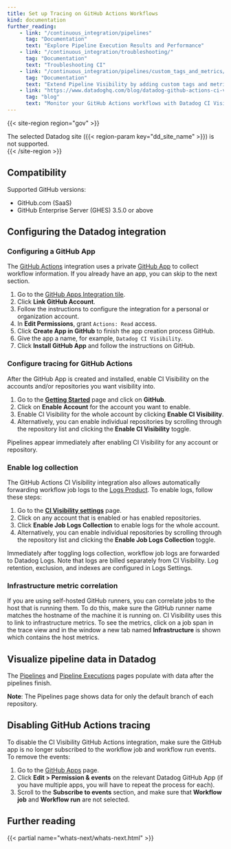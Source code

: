 ```yaml
---
title: Set up Tracing on GitHub Actions Workflows
kind: documentation
further_reading:
    - link: "/continuous_integration/pipelines"
      tag: "Documentation"
      text: "Explore Pipeline Execution Results and Performance"
    - link: "/continuous_integration/troubleshooting/"
      tag: "Documentation"
      text: "Troubleshooting CI"
    - link: "/continuous_integration/pipelines/custom_tags_and_metrics/"
      tag: "Documentation"
      text: "Extend Pipeline Visibility by adding custom tags and metrics"
    - link: "https://www.datadoghq.com/blog/datadog-github-actions-ci-visibility/"
      tag: "blog"
      text: "Monitor your GitHub Actions workflows with Datadog CI Visibility"
---
```


{{< site-region region="gov" >}}
<div class="alert alert-warning">The selected Datadog site ({{< region-param key="dd_site_name" >}}) is not supported.</div>
{{< /site-region >}}

## Compatibility

Supported GitHub versions:
* GitHub.com (SaaS)
* GitHub Enterprise Server (GHES) 3.5.0 or above


## Configuring the Datadog integration

### Configuring a GitHub App

The [GitHub Actions][1] integration uses a private [GitHub App][2] to collect workflow information. If you already have an app, you can
skip to the next section.

1. Go to the [GitHub Apps Integration tile][3].
2. Click **Link GitHub Account**.
3. Follow the instructions to configure the integration for a personal or organization account.
4. In **Edit Permissions**, grant `Actions: Read` access.
5. Click **Create App in GitHub** to finish the app creation process GitHub.
6. Give the app a name, for example, `Datadog CI Visibility`.
7. Click **Install GitHub App** and follow the instructions on GitHub.

### Configure tracing for GitHub Actions

After the GitHub App is created and installed, enable CI Visibility on the accounts and/or repositories you want visibility into.

1. Go to the **[Getting Started][4]** page and click on **GitHub**.
2. Click on **Enable Account** for the account you want to enable.
3. Enable CI Visibility for the whole account by clicking **Enable CI Visibility**.
4. Alternatively, you can enable individual repositories by scrolling through the repository list and clicking the **Enable CI Visibility** toggle.

Pipelines appear immediately after enabling CI Visibility for any account or repository.

### Enable log collection

The GitHub Actions CI Visibility integration also allows automatically forwarding workflow job logs to the [Logs Product][5].
To enable logs, follow these steps:

1. Go to the **[CI Visibility settings][6]** page.
2. Click on any account that is enabled or has enabled repositories.
3. Click **Enable Job Logs Collection** to enable logs for the whole account.
4. Alternatively, you can enable individual repositories by scrolling through the repository list and clicking the **Enable Job Logs Collection** toggle.

Immediately after toggling logs collection, workflow job logs are forwarded to Datadog Logs. Note that logs are billed separately from CI Visibility. Log retention, exclusion, and indexes are configured in Logs Settings.

### Infrastructure metric correlation

If you are using self-hosted GitHub runners, you can correlate jobs to the host that is running them. To do this, make sure the GitHub runner name
matches the hostname of the machine it is running on. CI Visibility uses this to link to
infrastructure metrics. To see the metrics, click on a job span in the trace view and in the window a new tab named **Infrastructure** is
shown which contains the host metrics.

## Visualize pipeline data in Datadog

The [Pipelines][7] and [Pipeline Executions][8] pages populate with data after the pipelines finish.

**Note**: The Pipelines page shows data for only the default branch of each repository.

## Disabling GitHub Actions tracing

To disable the CI Visibility GitHub Actions integration, make sure the GitHub app is no longer subscribed to the
workflow job and workflow run events. To remove the events:

1. Go to the [GitHub Apps][9] page.
2. Click **Edit > Permission & events** on the relevant Datadog GitHub App (if you have multiple apps, you will have to repeat the process for each).
3. Scroll to the **Subscribe to events** section, and make sure that **Workflow job** and **Workflow run** are not selected.


## Further reading

{{< partial name="whats-next/whats-next.html" >}}

[1]: https://docs.github.com/actions
[2]: https://docs.github.com/developers/apps/getting-started-with-apps/about-apps
[3]: https://app.datadoghq.com/account/settings#integrations/github-apps
[4]: https://app.datadoghq.com/ci/setup/pipeline?provider=github
[5]: https://docs.datadoghq.com/logs/
[6]: https://app.datadoghq.com/ci/settings
[7]: https://app.datadoghq.com/ci/pipelines
[8]: https://app.datadoghq.com/ci/pipeline-executions
[9]: https://github.com/settings/apps
